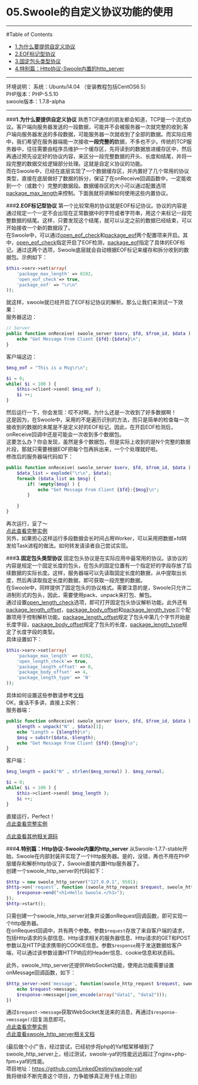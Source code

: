 # 05.Swoole的自定义协议功能的使用
---
#Table of Contents

- [1.为什么要提供自定义协议](#1%E4%B8%BA%E4%BB%80%E4%B9%88%E8%A6%81%E6%8F%90%E4%BE%9B%E8%87%AA%E5%AE%9A%E4%B9%89%E5%8D%8F%E8%AE%AE)
- [2.EOF标记型协议](#2eof%E6%A0%87%E8%AE%B0%E5%9E%8B%E5%8D%8F%E8%AE%AE)
- [3.固定包头类型协议](#3%E5%9B%BA%E5%AE%9A%E5%8C%85%E5%A4%B4%E7%B1%BB%E5%9E%8B%E5%8D%8F%E8%AE%AE)
- [4.特别篇：Http协议-Swoole内置的http_server](#4%E7%89%B9%E5%88%AB%E7%AF%87http%E5%8D%8F%E8%AE%AE-swoole%E5%86%85%E7%BD%AE%E7%9A%84http_server)

---

环境说明：
系统：Ubuntu14.04 （安装教程包括CentOS6.5）<br>
PHP版本：PHP-5.5.10<br>
swoole版本：1.7.8-alpha<br>

---
###**1.为什么要提供自定义协议**
熟悉TCP通信的朋友都会知道，TCP是一个流式协议。客户端向服务器发送的一段数据，可能并不会被服务器一次就完整的收到;客户端向服务器发送的多段数据，可能服务器一次就收到了全部的数据。而实际应用中，我们希望在服务器端能一次接收**一段完整的**数据，不多也不少。传统的TCP服务器中，往往需要由程序员维护一个缓存区，先将读到的数据放进缓存区中，然后再通过预先设定好的协议内容，来区分一段完整数据的开头、长度和结尾，并将一段完整的数据交给逻辑部分处理。这就是自定义协议的功能。<br>
而在Swoole中，已经在底层实现了一个数据缓存区，并内置好了几个常用的协议类型，直接在底层做好了数据的拆分，保证了在onReceive回调函数中，一定能收到一个（或数个）完整的数据段。数据缓存区的大小可以通过配置选项[package_max_length](https://github.com/LinkedDestiny/swoole-doc/blob/master/doc/01.swoole_server%E9%85%8D%E7%BD%AE%E9%80%89%E9%A1%B9.md#19package_max_length)来控制。下面我就将讲解如何使用这些内置协议。<br>

###**2.EOF标记型协议**
第一个比较常用的协议就是EOF标记协议。协议的内容是通过规定一个一定不会出现在正常数据中的字符或者字符串，用这个来标记一段完整数据的结尾。这样，只要发现这个结尾，就可以认定之前的数据已经结束，可以开始接收一个新的数据段了。<br>
在Swoole中，可以通过[open_eof_check](https://github.com/LinkedDestiny/swoole-doc/blob/master/doc/01.swoole_server%E9%85%8D%E7%BD%AE%E9%80%89%E9%A1%B9.md#13open_eof_check)和[package_eof](https://github.com/LinkedDestiny/swoole-doc/blob/master/doc/01.swoole_server%E9%85%8D%E7%BD%AE%E9%80%89%E9%A1%B9.md#14package_eof)两个配置项来开启。其中，[open_eof_check](https://github.com/LinkedDestiny/swoole-doc/blob/master/doc/01.swoole_server%E9%85%8D%E7%BD%AE%E9%80%89%E9%A1%B9.md#13open_eof_check)指定开启了EOF检测，[package_eof](https://github.com/LinkedDestiny/swoole-doc/blob/master/doc/01.swoole_server%E9%85%8D%E7%BD%AE%E9%80%89%E9%A1%B9.md#14package_eof)指定了具体的EOF标记。通过这两个选项，Swoole底层就会自动根据EOF标记来缓存和拆分收到的数据包。示例如下：<br>
```php
$this->serv->set(array(
    'package_max_length' => 8192,
    'open_eof_check'=> true,
    'package_eof' => "\r\n"
));
```
就这样，swoole就已经开启了EOF标记协议的解析。那么让我们来测试一下效果：<br>
服务器这边：<br>
```php
// Server
public function onReceive( swoole_server $serv, $fd, $from_id, $data ) {
    echo "Get Message From Client {$fd}:{$data}\n";
}
```
客户端这边：<br>
```php
$msg_eof = "This is a Msg\r\n";

$i = 0;
while( $i < 100 ) {
	$this->client->send( $msg_eof );
	$i ++;
}
```
然后运行一下，你会发现：哎不对啊，为什么还是一次收到了好多数据啊！<br>
这是因为，在Swoole中，采用的不是遍历识别的方法，而只是简单的检查每一次接收到的数据的末尾是不是定义好的EOF标记。因此，在开启EOF检测后，onReceive回调中还是可能会一次收到多个数据包。<br>
这要怎么办？你会发现，虽然是多个数据包，但是实际上收到的是N个完整的数据片段，那就只需要根据EOF把每个包再拆出来，一个个处理就好啦。<br>
修改后的服务器端代码如下：<br>
```php
public function onReceive( swoole_server $serv, $fd, $from_id, $data ) {
	$data_list = explode("\r\n", $data);
	foreach ($data_list as $msg) {
		if( !empty($msg) ) {
			echo "Get Message From Client {$fd}:{$msg}\n";
		}
		
	}
}
```
再次运行，妥了～<br>
[点此查看完整实例](https://github.com/LinkedDestiny/swoole-doc/blob/master/src/05/swoole_eof_server.php)<br>
另外，如果担心这样运行多段数据会长时间占用Worker，可以采用把数据+fd转发给Task进程的做法。如何转发请读者自己尝试实现。<br>



###**3.固定包头类型协议**
固定包头协议是在实际应用中最常用的协议。该协议的内容是规定一个固定长度的包头，在包头的固定位置有一个指定好的字段存放了后续数据的实际长度。这样，服务器端可以先读取固定长度的数据，从中提取出长度，然后再读取指定长度的数据，即可获取一段完整的数据。<br>
在Swoole中，同样提供了固定包头的协议格式。需要注意的是，Swoole只允许二进制形式的包头，因此，需要使用pack、unpack来打包、解包。<br>
通过设置[open_length_check](https://github.com/LinkedDestiny/swoole-doc/blob/master/doc/01.swoole_server%E9%85%8D%E7%BD%AE%E9%80%89%E9%A1%B9.md#15open_length_check)选项，即可打开固定包头协议解析功能。此外还有[package_length_offset](https://github.com/LinkedDestiny/swoole-doc/blob/master/doc/01.swoole_server%E9%85%8D%E7%BD%AE%E9%80%89%E9%A1%B9.md#16package_length_offset)，[package_body_offset](https://github.com/LinkedDestiny/swoole-doc/blob/master/doc/01.swoole_server%E9%85%8D%E7%BD%AE%E9%80%89%E9%A1%B9.md#17package_body_offset)和[package_length_type](https://github.com/LinkedDestiny/swoole-doc/blob/master/doc/01.swoole_server%E9%85%8D%E7%BD%AE%E9%80%89%E9%A1%B9.md#18package_length_type)三个配置项用于控制解析功能。[package_length_offset](https://github.com/LinkedDestiny/swoole-doc/blob/master/doc/01.swoole_server%E9%85%8D%E7%BD%AE%E9%80%89%E9%A1%B9.md#16package_length_offset)规定了包头中第几个字节开始是长度字段，[package_body_offset](https://github.com/LinkedDestiny/swoole-doc/blob/master/doc/01.swoole_server%E9%85%8D%E7%BD%AE%E9%80%89%E9%A1%B9.md#17package_body_offset)规定了包头的长度，[package_length_type](https://github.com/LinkedDestiny/swoole-doc/blob/master/doc/01.swoole_server%E9%85%8D%E7%BD%AE%E9%80%89%E9%A1%B9.md#18package_length_type)规定了长度字段的类型。<br>
具体设置如下：<br>
```php
$this->serv->set(array(
    'package_max_length' => 8192,
    'open_length_check'=> true,
    'package_length_offset' => 0,
    'package_body_offset' => 4,
    'package_length_type' => 'N'
));
```
具体如何设置这些参数请参考[文档](https://github.com/LinkedDestiny/swoole-doc/blob/master/doc/01.swoole_server配置选项.md)<br>
OK，废话不多讲，直接上实例：<br>
服务器端：<br>
```php
public function onReceive( swoole_server $serv, $fd, $from_id, $data ) {
    $length = unpack("N" , $data)[1];
    echo "Length = {$length}\n";
    $msg = substr($data,-$length);
	echo "Get Message From Client {$fd}:{$msg}\n";
}
```
客户端：<br>
```php
$msg_length = pack("N" , strlen($msg_normal) ). $msg_normal;

$i = 0;
while( $i < 100 ) {
	$this->client->send( $msg_length );
	$i ++;
}
```
直接运行，Perfect！<br>
[点此查看完整实例](https://github.com/LinkedDestiny/swoole-doc/blob/master/src/05/swoole_length_check_server.php)<br>

[点此查看其他相关源码](https://github.com/LinkedDestiny/swoole-doc/blob/master/src/05)<br>

###**4.特别篇：Http协议-Swoole内置的http_server**
从Swoole-1.7.7-stable开始，Swoole在内部封装并实现了一个Http服务器。是的，没错，再也不用在PHP层缓存和解析http协议了，Swoole直接内置Http服务器了。<br>
创建一个swoole_http_server的代码如下：<br>
```php
$http = new swoole_http_server("127.0.0.1", 9501);
$http->on('request', function (swoole_http_request $request, swoole_http_response $response) {
    $response->end("<h1>Hello Swoole.</h1>");
});
$http->start();
```
只需创建一个swoole_http_server对象并设置onRequest回调函数，即可实现一个http服务器。<br>
在onRequest回调中，共有两个参数。参数`$request`存放了来自客户端的请求，包括Http请求的头部信息、Http请求相关的服务器信息、Http请求的GET和POST参数以及HTTP请求携带的COOKIE信息。参数`$response`用于发送数据给客户端，可以通过该参数设置HTTP响应的Header信息、cookie信息和状态码。<br>

此外，swoole_http_server还提供WebSocket功能，使用此功能需要设置onMessage回调函数，如下：<br>
```php
$http_server->on('message', function(swoole_http_request $request, swoole_http_response $response) {
    echo $request->message;
    $response->message(json_encode(array("data1", "data2")));
})
```
通过`$request->message`获取WebSocket发送来的消息，再通过`$response->message()`回复消息即可。<br>
[点此查看完整实例](https://github.com/LinkedDestiny/swoole-doc/blob/master/src/05/swoole_http_server.php)<br>
[点此查看swoole_http_server相关文档](https://github.com/LinkedDestiny/swoole-doc/blob/master/doc/14.swoole_http_server.md)<br>

(最后做个小广告，经过尝试，已经初步将php的Yaf框架移植到了swoole_http_server上，经过测试，swoole-yaf的性能远远超过了nginx+php-fpm+yaf的性能。<br>
项目地址：https://github.com/LinkedDestiny/swoole-yaf<br>
我将继续不断完善这个项目，力争能够真正用于线上项目)